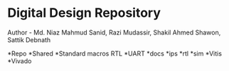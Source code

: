 # Digital Design Repository
Author -  Md. Niaz Mahmud Sanid,  Razi Mudassir,  Shakil Ahmed Shawon,  Sattik Debnath

*Repo
  *Shared
    *Standard macros RTL
  *UART
    *docs
    *ips
      *rtl
      *sim
  *Vitis
  *Vivado
